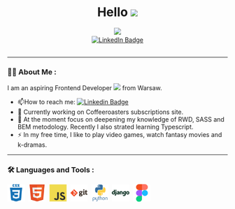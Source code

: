 <div id="header" align="center">
  <h1>
 Hello
  <img src="https://media.giphy.com/media/hvRJCLFzcasrR4ia7z/giphy.gif" width="30px"/>
</h1>
  <img src="https://img.freepik.com/free-vector/colorful-illustration-female-programmer-working_23-2148277397.jpg?w=900&t=st=1651306714~exp=1651307314~hmac=51d4a9c1ab933dcf446c19d24df69dee3000f431d303cd3f561ea2aa4b0719a9" width="150"/>
</div>
<div id="badges" align="center">
  <a href="https://www.linkedin.com/in/dominika-papierska/"><img src="https://img.shields.io/badge/LinkedIn-blue?style=for-the-badge&logo=linkedin&logoColor=white" alt="LinkedIn Badge"/></a>
</div>
<div align="center">
  <img  src="https://komarev.com/ghpvc/?username=dominikapap&style=flat-square&color=blue" alt=""/>
</div>


---

### :woman_technologist: About Me :
I am an aspiring Frontend Developer <img src="https://media.giphy.com/media/WUlplcMpOCEmTGBtBW/giphy.gif" width="30"> from Warsaw.

- :mailbox:How to reach me: [![Linkedin Badge](https://img.shields.io/badge/LinkedIn-blue?style=for-the-badge&logo=linkedin&logoColor=white)](https://www.linkedin.com/in/dominika-papierska/)
- :telescope: Currently working on Coffeeroasters subscriptions site.
- :seedling: At the moment focus on deepening my knowledge of RWD, SASS and BEM metodology. Recently I also strated learning Typescript. 
- :zap: In my free time, I like to play video games, watch fantasy movies and k-dramas. 

---

### :hammer_and_wrench: Languages and Tools :
<div>
 
  <img src="https://github.com/devicons/devicon/blob/master/icons/css3/css3-plain-wordmark.svg"  title="CSS3" alt="CSS" width="40" height="40"/>&nbsp;
  <img src="https://github.com/devicons/devicon/blob/master/icons/html5/html5-original.svg" title="HTML5" alt="HTML" width="40" height="40"/>&nbsp;
  <img src="https://github.com/devicons/devicon/blob/master/icons/javascript/javascript-original.svg" title="JavaScript" alt="JavaScript" width="40" height="40"/>&nbsp;
  <img src="https://github.com/devicons/devicon/blob/master/icons/git/git-original-wordmark.svg" title="Git" alt="Git" width="40" height="40"/>&nbsp;
  <img src="https://github.com/devicons/devicon/blob/master/icons/python/python-original-wordmark.svg" title="Python" alt="Python" width="40" height="40"/>&nbsp;
  <img src="https://github.com/devicons/devicon/blob/master/icons/django/django-plain-wordmark.svg" title="Django" alt="Django" width="40" height="40"/>&nbsp;
  <img src="https://github.com/devicons/devicon/blob/master/icons/figma/figma-original.svg" title="Figma" alt="Figma" width="40" height="40"/>&nbsp;
</div>

<!--
**dominikapap/dominikapap** is a ✨ _special_ ✨ repository because its `README.md` (this file) appears on your GitHub profile.

Here are some ideas to get you started:

- 🔭 I’m currently working on ...
- 🌱 I’m currently learning ...
- 👯 I’m looking to collaborate on ...
- 🤔 I’m looking for help with ...
- 💬 Ask me about ...
- 📫 How to reach me: ...
- 😄 Pronouns: ...
- ⚡ Fun fact: ...
-->
